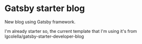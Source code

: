 # Gatsby starter blog

New blog using Gatsby framework.

I'm already starter so, the current template that I'm using it's from lgcolella/gatsby-starter-developer-blog